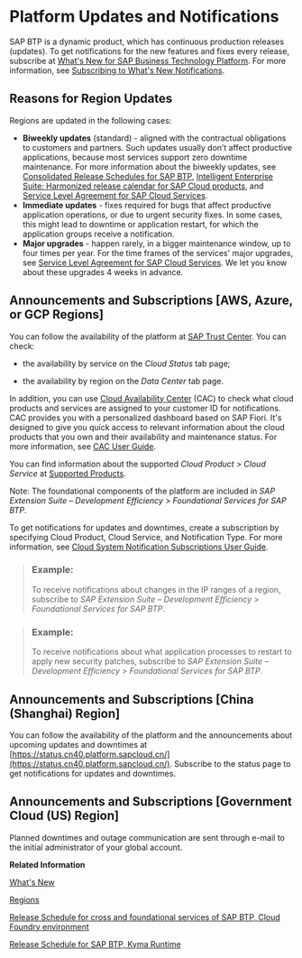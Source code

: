 <!-- loio99070c7bfc0e4f41842bd7c648b7fca7 -->

# Platform Updates and Notifications

SAP BTP is a dynamic product, which has continuous production releases \(updates\). To get notifications for the new features and fixes every release, subscribe at [What's New for SAP Business Technology Platform](https://help.sap.com/whats-new/cf0cb2cb149647329b5d02aa96303f56?locale=en-US&version=Cloud). For more information, see [Subscribing to What's New Notifications](https://help.sap.com/docs/BTP/922bf2dbe0b646aaaa8cb5e077cfd799/903c8f5e91e44346b03c9511022a5e25.html?locale=en-US).



<a name="loio99070c7bfc0e4f41842bd7c648b7fca7__for_cf_and_neo"/>

## Reasons for Region Updates

Regions are updated in the following cases:

-   **Biweekly updates** \(standard\) - aligned with the contractual obligations to customers and partners. Such updates usually don’t affect productive applications, because most services support zero downtime maintenance. For more information about the biweekly updates, see [Consolidated Release Schedules for SAP BTP](https://me.sap.com/notes/3430170), [Intelligent Enterprise Suite: Harmonized release calendar for SAP Cloud products](https://me.sap.com/notes/2888562), and [Service Level Agreement for SAP Cloud Services](https://www.sap.com/about/agreements/cloud-services.html?search=Service%20Level%20Agreement).
-   **Immediate updates** - fixes required for bugs that affect productive application operations, or due to urgent security fixes. In some cases, this might lead to downtime or application restart, for which the application groups receive a notification.
-   **Major upgrades** - happen rarely, in a bigger maintenance window, up to four times per year. For the time frames of the services' major upgrades, see [Service Level Agreement for SAP Cloud Services](https://www.sap.com/about/agreements/cloud-services.html?search=Service%20Level%20Agreement). We let you know about these upgrades 4 weeks in advance.



## Announcements and Subscriptions \[AWS, Azure, or GCP Regions\]

You can follow the availability of the platform at [SAP Trust Center](https://www.sap.com/about/trust-center/cloud-service-status.html). You can check:

-   the availability by service on the *Cloud Status* tab page;

-   the availability by region on the *Data Center* tab page.


In addition, you can use [Cloud Availability Center](https://support.sap.com/en/my-support/systems-installations/cac.html) \(CAC\) to check what cloud products and services are assigned to your customer ID for notifications. CAC provides you with a personalized dashboard based on SAP Fiori. It's designed to give you quick access to relevant information about the cloud products that you own and their availability and maintenance status. For more information, see [CAC User Guide](https://support.sap.com/content/dam/support/en_us/library/ssp/my-support/systems-installations/cac/cloud-availability-center-user-guide.pdf).

You can find information about the supported *Cloud Product* \> *Cloud Service* at [Supported Products](https://support.sap.com/en/my-support/systems-installations/cac.html/section.html#section).

Note: The foundational components of the platform are included in *SAP Extension Suite – Development Efficiency* \> *Foundational Services for SAP BTP*.

To get notifications for updates and downtimes, create a subscription by specifying Cloud Product, Cloud Service, and Notification Type. For more information, see [Cloud System Notification Subscriptions User Guide](https://support.sap.com/content/dam/support/en_us/library/ssp/my-support/systems-installations/cac/csns_user_guide.pdf).

> ### Example:  
> To receive notifications about changes in the IP ranges of a region, subscribe to *SAP Extension Suite – Development Efficiency* \> *Foundational Services for SAP BTP*.

> ### Example:  
> To receive notifications about what application processes to restart to apply new security patches, subscribe to *SAP Extension Suite – Development Efficiency* \> *Foundational Services for SAP BTP*.



## Announcements and Subscriptions \[China \(Shanghai\) Region\]

You can follow the availability of the platform and the announcements about upcoming updates and downtimes at [https://status.cn40.platform.sapcloud.cn/](https://status.cn40.platform.sapcloud.cn/). Subscribe to the status page to get notifications for updates and downtimes.



<a name="loio99070c7bfc0e4f41842bd7c648b7fca7__section_swz_h3k_1mb"/>

## Announcements and Subscriptions \[Government Cloud \(US\) Region\]

Planned downtimes and outage communication are sent through e-mail to the initial administrator of your global account.

**Related Information**  


[What's New](https://help.sap.com/doc/43b304f99a8145809c78f292bfc0bc58/Cloud/en-US/98bf747111574187a7c76f8ced51cfeb.html)

[Regions](../10-concepts/regions-350356d.md "You can deploy applications in different regions. Each region represents a geographical location (for example, Europe, US East) where applications, data, or services are hosted.")

[Release Schedule for cross and foundational services of SAP BTP, Cloud Foundry environment](https://me.sap.com/notes/3435435)

[Release Schedule for SAP BTP, Kyma Runtime](https://me.sap.com/notes/3459911)

